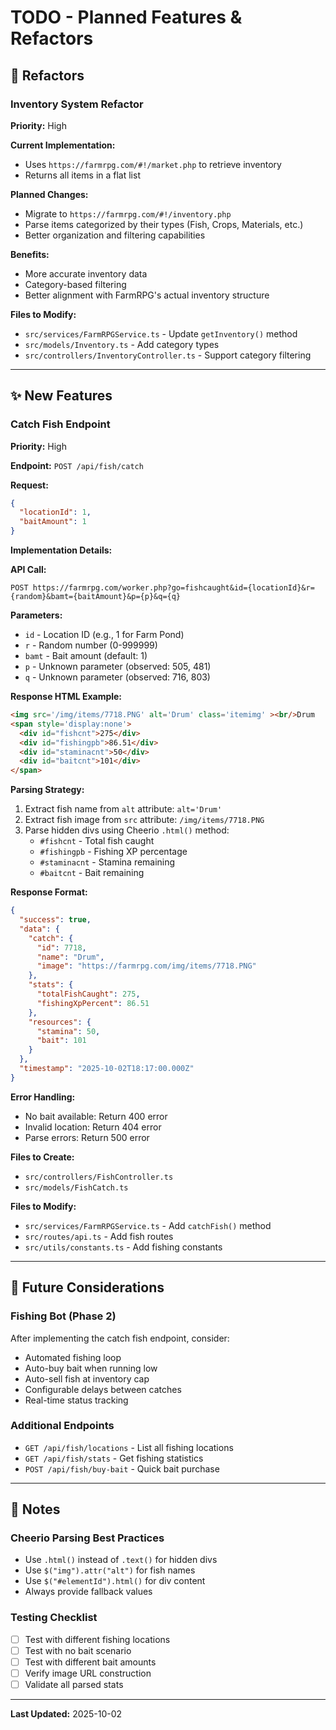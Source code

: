 # TODO - Planned Features & Refactors

## 🔄 Refactors

### Inventory System Refactor
**Priority:** High

**Current Implementation:**
- Uses `https://farmrpg.com/#!/market.php` to retrieve inventory
- Returns all items in a flat list

**Planned Changes:**
- Migrate to `https://farmrpg.com/#!/inventory.php`
- Parse items categorized by their types (Fish, Crops, Materials, etc.)
- Better organization and filtering capabilities

**Benefits:**
- More accurate inventory data
- Category-based filtering
- Better alignment with FarmRPG's actual inventory structure

**Files to Modify:**
- `src/services/FarmRPGService.ts` - Update `getInventory()` method
- `src/models/Inventory.ts` - Add category types
- `src/controllers/InventoryController.ts` - Support category filtering

---

## ✨ New Features

### Catch Fish Endpoint
**Priority:** High

**Endpoint:** `POST /api/fish/catch`

**Request:**
```json
{
  "locationId": 1,
  "baitAmount": 1
}
```

**Implementation Details:**

**API Call:**
```
POST https://farmrpg.com/worker.php?go=fishcaught&id={locationId}&r={random}&bamt={baitAmount}&p={p}&q={q}
```

**Parameters:**
- `id` - Location ID (e.g., 1 for Farm Pond)
- `r` - Random number (0-999999)
- `bamt` - Bait amount (default: 1)
- `p` - Unknown parameter (observed: 505, 481)
- `q` - Unknown parameter (observed: 716, 803)

**Response HTML Example:**
```html
<img src='/img/items/7718.PNG' alt='Drum' class='itemimg' ><br/>Drum
<span style='display:none'>
  <div id="fishcnt">275</div>
  <div id="fishingpb">86.51</div>
  <div id="staminacnt">50</div>
  <div id="baitcnt">101</div>
</span>
```

**Parsing Strategy:**
1. Extract fish name from `alt` attribute: `alt='Drum'`
2. Extract fish image from `src` attribute: `/img/items/7718.PNG`
3. Parse hidden divs using Cheerio `.html()` method:
   - `#fishcnt` - Total fish caught
   - `#fishingpb` - Fishing XP percentage
   - `#staminacnt` - Stamina remaining
   - `#baitcnt` - Bait remaining

**Response Format:**
```json
{
  "success": true,
  "data": {
    "catch": {
      "id": 7718,
      "name": "Drum",
      "image": "https://farmrpg.com/img/items/7718.PNG"
    },
    "stats": {
      "totalFishCaught": 275,
      "fishingXpPercent": 86.51
    },
    "resources": {
      "stamina": 50,
      "bait": 101
    }
  },
  "timestamp": "2025-10-02T18:17:00.000Z"
}
```

**Error Handling:**
- No bait available: Return 400 error
- Invalid location: Return 404 error
- Parse errors: Return 500 error

**Files to Create:**
- `src/controllers/FishController.ts`
- `src/models/FishCatch.ts`

**Files to Modify:**
- `src/services/FarmRPGService.ts` - Add `catchFish()` method
- `src/routes/api.ts` - Add fish routes
- `src/utils/constants.ts` - Add fishing constants

---

## 🎯 Future Considerations

### Fishing Bot (Phase 2)
After implementing the catch fish endpoint, consider:
- Automated fishing loop
- Auto-buy bait when running low
- Auto-sell fish at inventory cap
- Configurable delays between catches
- Real-time status tracking

### Additional Endpoints
- `GET /api/fish/locations` - List all fishing locations
- `GET /api/fish/stats` - Get fishing statistics
- `POST /api/fish/buy-bait` - Quick bait purchase

---

## 📝 Notes

### Cheerio Parsing Best Practices
- Use `.html()` instead of `.text()` for hidden divs
- Use `$("img").attr("alt")` for fish names
- Use `$("#elementId").html()` for div content
- Always provide fallback values

### Testing Checklist
- [ ] Test with different fishing locations
- [ ] Test with no bait scenario
- [ ] Test with different bait amounts
- [ ] Verify image URL construction
- [ ] Validate all parsed stats

---

**Last Updated:** 2025-10-02
